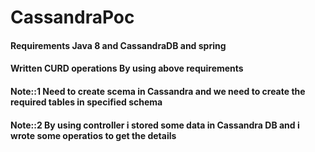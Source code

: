 # CassandraPoc

#### Requirements Java 8 and CassandraDB and spring
#### Written CURD operations By using above requirements
#### Note::1 Need to create scema in Cassandra and we need to create the required tables in specified schema
#### Note::2 By using controller i stored some data in Cassandra DB and i wrote some operatios to get the details
